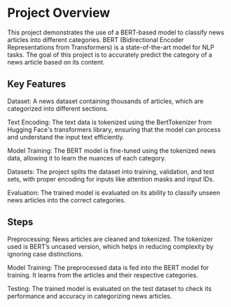 # Project Overview
This project demonstrates the use of a BERT-based model to classify news articles into different categories. BERT (Bidirectional Encoder Representations from Transformers) is a state-of-the-art model for NLP tasks. The goal of this project is to accurately predict the category of a news article based on its content.

## Key Features

Dataset: A news dataset containing thousands of articles, which are categorized into different sections.

Text Encoding: The text data is tokenized using the BertTokenizer from Hugging Face's transformers library, ensuring that the model can process and understand the input text efficiently.

Model Training: The BERT model is fine-tuned using the tokenized news data, allowing it to learn the nuances of each category.

Datasets: The project splits the dataset into training, validation, and test sets, with proper encoding for inputs like attention masks and input IDs.

Evaluation: The trained model is evaluated on its ability to classify unseen news articles into the correct categories. 

## Steps

Preprocessing: News articles are cleaned and tokenized. The tokenizer used is BERT’s uncased version, which helps in reducing complexity by ignoring case distinctions.

Model Training: The preprocessed data is fed into the BERT model for training. It learns from the articles and their respective categories.

Testing: The trained model is evaluated on the test dataset to check its performance and accuracy in categorizing news articles.
